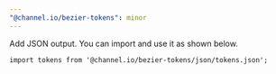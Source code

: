 ```yaml
---
"@channel.io/bezier-tokens": minor
---
```


Add JSON output. You can import and use it as shown below.

```tsx
import tokens from '@channel.io/bezier-tokens/json/tokens.json';
```
